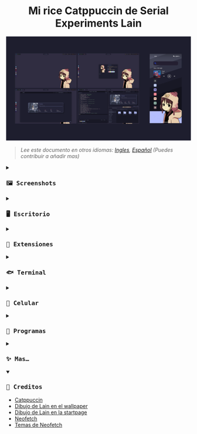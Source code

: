 <h1 align="center">
Mi rice Catppuccin de Serial Experiments Lain
</h1>

![rice.png](../assets/rice.png)
>*Lee este documento en otros idiomas: [Ingles](../README.md), [Español](docs/README.es.md) (Puedes contribuir a añadir mas)*

<details close>
<summary><h3><samp>🖼️ Screenshots</samp></h3></summary>

![desktop.png](../assets/desktop.png)

![terminal.png](../assets/terminal.png)

![browser.png](../assets/browser.png)

![code.png](../assets/code.png)

![phone.png](../assets/phone.png)

</details>

<details>
<summary><h3><samp>🖥️ Escritorio</samp></h3></summary>

- SO: [Nobara 38 Gnome](https://nobaraproject.org/)
- DE: Gnome  44.2
- Tema: [MochaTheme-4](https://github.com/lime-desu/MochaTheme) + [Gradience](https://github.com/GradienceTeam/Gradience)
- Cursor: [Afterglow Recolored Catppuccin Macchiato V3](https://github.com/TeddyBearKilla/Afterglow-Cursors-Recolored)
- Panel Superior: Modificacion de `gnome-shell.css` incluido en el tema
- Iconos: [Papirus Dark](https://github.com/PapirusDevelopmentTeam/papirus-icon-theme) + [Papirus Folders](https://github.com/catppuccin/papirus-folders)
- Fuentes: [Hack Nerd](https://github.com/ryanoasis/nerd-fonts/releases/download/v3.0.2/Gohu.zip), [Cantarell](https://cantarell.gnome.org/releases/cantarell-fonts-0.303.tar.xz)
- Wallpeper: [1920x1080](https://raw.githubusercontent.com/andrew1412/lain-catppuccin-dotfiles/main/wallpapers/desktop.png)
</details>

<details>
<summary><h3><samp>🧩 Extensiones</samp></h3></summary>

Sistema
- [AppIndicator and KStatusNotifierItem Support](https://extensions.gnome.org/extension/615/appindicator-support/)
- [Dash to Dock](https://extensions.gnome.org/extension/307/dash-to-dock/)
- [GSConnect](https://extensions.gnome.org/extension/1319/gsconnect/)
- [Just Perfection](https://extensions.gnome.org/extension/3843/just-perfection/)
- [User Themes](https://extensions.gnome.org/extension/19/user-themes/)

Usuario
- [Auto Activities](https://extensions.gnome.org/extension/5500/auto-activities/)
- [Aylur's Widgets](https://extensions.gnome.org/extension/5338/aylurs-widgets/)
- [Clipboard Indicator](https://extensions.gnome.org/extension/779/clipboard-indicator/)
- [Color Picker](https://extensions.gnome.org/extension/3396/color-picker/)
- [Colored Application Menu Icon](https://extensions.gnome.org/extension/4408/app-menu-icon-remove-symbolic/)
- [Cronomix](https://extensions.gnome.org/extension/6003/cronomix/)
- [Gnome 4x UI Improvements](https://extensions.gnome.org/extension/4158/gnome-40-ui-improvements/)
- [Lineup](https://extensions.gnome.org/extension/5955/lineup/)
- [Logo Menu](https://extensions.gnome.org/extension/4451/logo-menu/)
- [Pop Shell](https://support.system76.com/articles/pop-shell/)
- [Quick Setting Tweaker](https://extensions.gnome.org/extension/5446/quick-settings-tweaker/)
- [Rounded Window Corners](https://extensions.gnome.org/extension/5237/rounded-window-corners/)
- [User Avatar In Quick Settings](https://extensions.gnome.org/extension/5506/user-avatar-in-quick-settings/)
</details>

<details>
<summary><h3><samp>🐟 Terminal</samp></h3></summary>

- Emulador: [Kitty](https://github.com/kovidgoyal/kitty)
- Shell: [Fish](https://github.com/fish-shell/fish-shell)
- Framework: [Fisher](https://github.com/jorgebucaran/fisher)
- Prompt: [Hydro](https://github.com/jorgebucaran/hydro)
- Tema: [Kitty](https://github.com/catppuccin/kitty) + [Fish](https://github.com/catppuccin/fish)
</details>

<details>
<summary><h3><samp>📱 Celular</samp></h3></summary>

- SO: [GrapheneOS](https://grapheneos.org/) Android 13
- Wallpaper: [1080x2340](https://raw.githubusercontent.com/andrew1412/lain-catppuccin-dotfiles/main/wallpapers/phone.png)
> ⚠️ Instalado de [Aurora Store](https://f-droid.org/en/packages/com.aurora.store/) y con Internet Deshabilitado ⬇️
- Launcher: [Niagara Launcher](https://play.google.com/store/search?q=niagara+launcher&c=apps&gl=EG)
- Iconos: [Taco Taco ](https://play.google.com/store/apps/details?id=com.themesonfire.iconpack.taco_taco.paid&gl=EG)
- Barra de busqueda: [Custom Search Bar Widget](https://play.google.com/store/apps/details?id=com.natewren.csbw&gl=EG)
</details>

<details>
<summary><h3><samp>💾 Programas</samp></h3></summary>
  
> FOSS = 🟢 | No FOSS = 🔴

Pc
- 🟢 [AdwSteamGtk](https://flathub.org/apps/io.github.Foldex.AdwSteamGtk) `Tema para Steam`
- 🟢 [An Anime Game Launcher](https://github.com/an-anime-team/an-anime-game-launcher) 
- 🟢 [AM2R launcher](https://flathub.org/apps/io.github.am2r_community_developers.AM2RLauncher) 
- 🟢 [Aviator](https://flathub.org/apps/net.natesales.Aviator) `GUI de ancoding de video`
- 🟢 [Avvie](https://flathub.org/apps/com.github.taiko2k.avvie) `Cera fotos de perfil`
- 🟢 [Bottles](https://flathub.org/apps/com.usebottles.bottles) `Usa apps de Windows`
- 🟢 [Catppuccinifier](https://github.com/lighttigerXIV/catppuccinifier) `Convierte imagenes a la paleta Catppuccin`
- 🟢 [Catridges](https://flathub.org/apps/hu.kramo.Cartridges) `Launcher de juegos universal`
- 🟢 [Celluloid](https://flathub.org/apps/io.github.celluloid_player.Celluloid) `MPV GTK`
- 🟢 [Dialect](https://flathub.org/apps/app.drey.Dialect) `Front end de traductor`
- 🟢 [Doom Runner](https://flathub.org/apps/io.github.Youda008.DoomRunner) `Launcher de Doom`
- 🟢 [Extension Manager](https://flathub.org/apps/com.mattjakeman.ExtensionManager) 
- 🟢 [Firefox](https://flathub.org/apps/org.mozilla.firefox) 
- 🟢 [Flatseal](https://flathub.org/apps/com.github.tchx84.Flatseal) `Gestiona flatpaks`
- 🟢 [Flatsweep](https://flathub.org/apps/io.github.giantpinkrobots.flatsweep) `Limpia flatpaks`
- 🟢 [Fragments](https://flathub.org/apps/de.haeckerfelix.Fragments) `Cliente de torrent`
- 🟢 [FreeTube](https://flathub.org/apps/io.freetubeapp.FreeTube) `Front end de YouTube`
- 🟢 [GIMP](https://flathub.org/apps/org.gimp.GIMP) 
- 🟢 [Gradience](https://flathub.org/apps/com.github.GradienceTeam.Gradience) 
- 🟢 [GZDoom](https://flathub.org/apps/org.zdoom.GZDoom) 
- 🟢 [Heroic Games Launcher](https://flathub.org/apps/com.heroicgameslauncher.hgl) `Cliente de Epic Games Launcher`
- 🟢 [Impression](https://flathub.org/apps/io.gitlab.adhami3310.Impression) `Flashea ISO a USB`
- 🟢 [Inkscape](https://flathub.org/apps/org.inkscape.Inkscape) 
- 🟢 [KeePassXC](https://flathub.org/apps/org.keepassxc.KeePassXC) `Gestor de contraseñas`
- 🟢 [Kitty](https://github.com/kovidgoyal/kitty) 
- 🟢 [Komikku](https://flathub.org/apps/info.febvre.Komikku) `Lector de manga`
- 🟢 [LibreWolf](https://flathub.org/apps/io.gitlab.librewolf-community) `Firefox mejorado`
- 🟢 [Login Manager Settings](https://flathub.org/apps/io.github.realmazharhussain.GdmSettings) 
- 🟢 [Lutris](https://flathub.org/apps/net.lutris.Lutris) 
- 🟢 [Miru](https://flathub.org/apps/io.github.thaunknown.miru) `Provedor de anime`
- 🟢 [Monophony](https://flathub.org/apps/io.gitlab.zehkira.Monophony) `Front end de YouTube Music`
- 🟢 [Neovim](https://github.com/neovim/neovim) 
- 🟢 [NewsFlash](https://flathub.org/apps/io.gitlab.news_flash.NewsFlash) `Lector de RSS`
- 🔴 [Obsidian](https://flathub.org/apps/md.obsidian.Obsidian) `Notas`
- 🟢 [OBS Studio](https://flathub.org/apps/com.obsproject.Studio) 
- 🟢 [OnlyOffice](https://flathub.org/apps/org.onlyoffice.desktopeditors) 
- 🟢 [Parabolic](https://flathub.org/apps/org.nickvision.tubeconverter) `Descarga videos de YouTube`
- 🟢 [Pitivi](https://flathub.org/apps/org.pitivi.Pitivi) `Editor de video`
- 🟢 [Prism Launcher](https://flathub.org/apps/org.prismlauncher.PrismLauncher) `Launcher de Minecraft`
- 🟢 [Ryujinx](https://flathub.org/apps/org.ryujinx.Ryujinx) `Emulador de Shwitch`
- 🟢 [Save Desktop](https://flathub.org/apps/io.github.vikdevelop.SaveDesktop) `Guarda el tema de escritorio y apps`
- 🔴 [Steam](https://flathub.org/apps/com.valvesoftware.Steam) 
- 🟢 [Syncthing GTK](https://flathub.org/apps/me.kozec.syncthingtk) `Sincroniza archivos entre dispositivos`
- 🟢 [Video Trimer](https://flathub.org/apps/org.gnome.gitlab.YaLTeR.VideoTrimmer) `Crea clips`
- 🟢 [VSCodium](https://flathub.org/apps/com.vscodium.codium) `VSCode sin lo malo`
- 🟢 [Webapp Manager](https://github.com/linuxmint/webapp-manager) 
- 🟢 [WebCord](https://flathub.org/apps/io.github.spacingbat3.webcord) `Cliente de Discord`

Celular
- 🟢 [Aegis](https://github.com/beemdevelopment/Aegis) `2FA`
- 🟢 [Aliucord](https://github.com/Aliucord/Aliucord) `Cleinte de discord`
- 🟢 [Animiru](https://github.com/Quickdesh/Animiru) `Provedor de anime`
- 🟢 [Aurora Store](https://f-droid.org/en/packages/com.aurora.store/) `Alternative a la playstore`
- 🟢 [Calculator-Inator](https://github.com/prathameshmm02/Calculator-inator) `Calculadora y conversor`
- 🟢 [Simple Calendar](https://github.com/SimpleMobileTools/Simple-Calendar) 
- 🟢 [Breezy Weather](https://github.com/breezy-weather/breezy-weather) 
- 🔴 [Crunchyroll](https://play.google.com/store/apps/details?id=com.crunchyroll.crunchyroid) 
- 🔴 [CSBW](https://play.google.com/store/apps/details?id=com.natewren.csbw) `Widget de barra de busqueda`
- 🟢 [Dumbphone Assistant](https://f-droid.org/packages/com.github.yeriomin.dumbphoneassistant/) `Guarda contactos en la SIM`
- 🟢 [Gallery](https://github.com/IacobIonut01/Gallery) 
- 🟢 [Image Toolbox](https://github.com/T8RIN/ImageToolbox) `Recorta y ajusta imagenes`
- 🟢 [InnerTune](https://github.com/z-huang/InnerTune) `Front end de YouTube Music`
- 🟢 [KDE Connect](https://f-droid.org/packages/org.kde.kdeconnect_tp/) `Envia archivos al Pc`
- 🟢 [KeePassDX](https://github.com/Kunzisoft/KeePassDX) `Gestor de contraseñas`
- 🟢 [LibreTube](https://github.com/libre-tube/LibreTube) `Front end de YouTube`
- 🟢 [Molly](https://github.com/mollyim/mollyim-android) `Cliente de signal`
- 🟢 [MPV](https://github.com/mpv-android/mpv-android) `Reproductor de video`
- 🟢 [Mull](https://f-droid.org/en/packages/us.spotco.fennec_dos/) `Firefox mejorado`
- 🔴 [Netflix](https://play.google.com/store/apps/details?id=com.netflix.mediaclient) 
- 🟢 [NewPipe](https://github.com/TeamNewPipe/NewPipe) `Front end de YouTube`
- 🔴 [Niagara Launcher](https://play.google.com/store/apps/details?id=bitpit.launcher) 
- 🔴 [Obnsidian](https://play.google.com/store/apps/details?id=md.obsidian) `Notas`
- 🟢 [Obtainium](https://github.com/ImranR98/Obtainium) `Descarga aplicaciones FOSS`
- 🟢 [Open Board](https://github.com/openboard-team/openboard) 
- 🟢 [Organic Maps](https://github.com/organicmaps/organicmaps) 
- 🟢 [Photon](https://github.com/abhi16180/photon) `Comparte archivos entre celulares`
- 🟢 [Pocket Paint](https://github.com/Catrobat/Paintroid/) 
- 🟢 [Proton Mail](https://github.com/ProtonMail/proton-mail-android) 
- 🔴 [RAR](https://play.google.com/store/apps/details?id=com.rarlab.rar) 
- 🟢 [Read You](https://github.com/Ashinch/ReadYou) `Lector de RSS`
- 🟢 [Record You](https://github.com/you-apps/RecordYou) 
- 🟢 [Seal](https://github.com/JunkFood02/Seal) `Descarga videos de YouTube`
- 🟢 [Shattered Pixel Dungeon](https://github.com/00-Evan/shattered-pixel-dungeon) 
- 🟢 [Squawker](https://github.com/j-fbriere/squawker) `Front end de Twitter`
- 🟢 [Stealth](https://f-droid.org/packages/com.cosmos.unreddit/) `Front end de Reddit`
- 🔴 [Steam](https://play.google.com/store/apps/details?id=com.valvesoftware.android.steam.community) 
- 🟢 [Syncthing](https://github.com/syncthing/syncthing-android) `Sincroniza archivos entre dispositivos`
- 🟢 [TachiJ2K](https://github.com/Jays2Kings/tachiyomiJ2K) `Lector de Manga`
- 🔴 [Taco Taco](https://play.google.com/store/apps/details?id=com.themesonfire.iconpack.taco_taco.paid) 
- 🟢 [Thunder](https://github.com/thunder-app/thunder) `Cliente de Lemmy`
- 🟢 [Translate You](https://github.com/you-apps/TranslateYou) 
- 🟢 [Waistline](https://github.com/davidhealey/waistline) `Contador de calorias`
- 🔴 [WhatsApp](https://play.google.com/store/apps/details?id=com.whatsapp) 
</details>

<details>
<summary><h3><samp>✨ Mas…</samp></h3></summary>

- [Firefox CSS](https://codeberg.org/Freeplay/Firefox-Onebar)
- [Catppuccin para Firefox](https://github.com/catppuccin/firefox)
- [Starpage](https://github.com/PrettyCoffee/yet-another-generic-startpage)
- [Mi tema personalizado para la starpage](https://github.com/andrew1412/lain-catppuccin-dotfiles/blob/main/extras/startpage%20theme/ls-backup.json) `descargalo como raw e importalo`
- [Catppuccin para VSCode](https://github.com/alexdauenhauer/catppuccin-noctis)
</details>

<details open>
<summary><h3><samp>🏅 Creditos</samp></h3></summary>

- [Catppuccin](https://github.com/catppuccin/catppuccin)
- [Dibujo de Lain en el wallpaper](https://www.instagram.com/thecryptidhermit/)
- [Dibujo de Lain en la startpage](https://www.instagram.com/truffle.duster/)
- [Neofetch](https://github.com/dylanaraps/neofetch)
- [Temas de Neofetch](https://github.com/Chick2D/neofetch-themes/tree/main)
</details>
